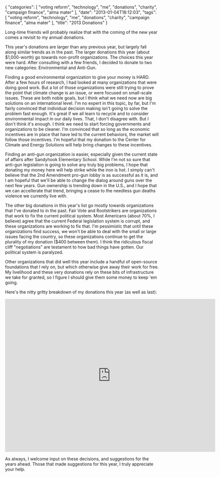 {
    "categories": [
        "voting reform", 
        "technology", 
        "me", 
        "donations", 
        "charity", 
        "campaign finance", 
        "alma mater"
    ], 
    "date": "2013-01-04T18:12:03", 
    "tags": [
        "voting reform", 
        "technology", 
        "me", 
        "donations", 
        "charity", 
        "campaign finance", 
        "alma mater"
    ], 
    "title": "2013 Donations"
}

Long-time friends will probably realize that with the coming of the new year comes a revisit to my annual donations. 

This year's donations are larger than any previous year, but largely fall along similar trends as in the past. The larger donations this year (about $1,000-worth) go towards non-profit organizations. The choices this year were hard. After consulting with a few friends, I decided to donate to two new categories: Environmental and Anti-Gun.

Finding a good environmental organization to give your money is HARD. After a few hours of research, I had looked at many organizations that were doing good work. But a lot of those organizations were still trying to prove the point that climate change is an issue, or were focused on small-scale issues. These are both noble goals, but I think what we need now are big solutions on an international level. I'm no expert in this topic, by far, but I'm fairly convinced that individual decision making isn't going to solve the problem fast enough. It's great if we all learn to recycle and to consider environmental impact in our daily lives. That, I don't disagree with. But I don't think it's enough. I think we need to start forcing governments and organizations to be cleaner. I'm convinced that so long as the economic incentives are in place that have led to the current behaviors, the market will follow those incentives. I'm hopeful that my donation to the Center for Climate and Energy Solutions will help bring changes to these incentives.

Finding an anti-gun organization is easier, especially given the current state of affairs after Sandyhook Elementary School. While I'm not so sure that anti-gun legislation is going to solve any truly big problems, I hope that donating my money here will help strike while the iron is hot. I simply can't believe that the 2nd Amendment pro-gun lobby is as successful as it is, and I am hopeful that we'll be able to change the dialog around guns over the next few years. Gun ownership is trending down in the U.S., and I hope that we can accellerate that trend, bringing a cease to the needless gun deaths violence we currently live with.

The other big donations in this year's list go mostly towards organizations that I've donated to in the past. Fair Vote and Rootstrikers are organizations that work to fix the current political system. Most Americans (about 70%, I believe) agree that the current Federal legislation system is corrupt, and these organizations are working to fix that. I'm pessimistic that until these organizations find success, we won't be able to deal with the small or large issues facing the country, so these organizations continue to get the plurality of my donation ($400 between them). I think the ridiculous fiscal cliff "negotiations" are testament to how bad things have gotten. Our political system is paralyzed.

Other organizations that did well this year include a handful of open-source foundations that I rely on, but which otherwise give away their work for free. My livelihood and these very donations rely on these bits of infrastructure we take for granted, so I figure I should give them some money to keep 'em going. 

Here's the nitty gritty breakdown of my donations this year (as well as last):
<iframe width='689' height='500' frameborder='0' src='https://docs.google.com/spreadsheet/pub?key=0Agzoqmo9VXMvdGYzWWVWbDVRSndvLVhKQjd2aW1iV1E&single=true&gid=0&output=html&widget=true'></iframe>

As always, I welcome input on these decisions, and suggestions for the years ahead. Those that made suggestions for this year, I truly appreciate your help.